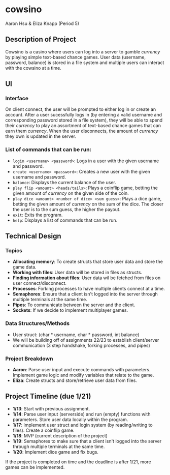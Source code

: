 # cowsino
Aaron Hsu & Eliza Knapp (Period 5)


## Description of Project
Cowsino is a casino where users can log into a server to gamble *currency* by playing simple text-based chance games. User data (username, password, balance) is stored in a file system and multiple users can interact with the cowsino at a time.


## UI

### Interface
On client connect, the user will be prompted to either log in or create an account. After a user sucessfully logs in (by entering a valid username and corresponding password stored in a file system), they will be able to spend their *currency* to play an assortment of text-based chance games that can earn them *currency*. When the user disconnects, the amount of *currency* they own is updated in the server.

### List of commands that can be run:
- `login <username> <password>`: Logs in a user with the given username and password.
- `create <username> <password>`: Creates a new user with the given username and password.
- `balance`: Displays the current balance of the user.
- `play flip <amount> <heads/tails>`: Plays a coinflip game, betting the given amount of *currency* on the given side of the coin.
- `play dice <amount> <number of dice> <sum guess>`: Plays a dice game, betting the given amount of *currency* on the sum of the dice. The closer the user is to the sum guess, the higher the payout.
- `exit`: Exits the program.
- `help`: Displays a list of commands that can be run.


## Technical Design

### Topics
- **Allocating memory**: To create structs that store user data and store the game data.
- **Working with files**: User data will be stored in files as structs.
- **Finding information about files**: User data wil be fetched from files on user connect/disconnect.
- **Processes**: Forking processes to have multiple clients connect at a time.
- **Semaphores**: Ensure that a client isn't logged into the server through multiple terminals at the same time.
- **Pipes**: To communicate between the server and the client.
- **Sockets**: If we decide to implement multiplayer games.

### Data Structures/Methods
- User struct: (char * username, char * password, int balance)
- We will be building off of assignments 22/23 to establish client/server communication (3 step handshake, forking processes, and pipes)

### Project Breakdown
- **Aaron**: Parse user input and execute commands with parameters. Implement game logic and modify variables that relate to the game.
- **Eliza**: Create structs and store/retrieve user data from files.

## Project Timeline (due 1/21)
- **1/13**: Start with previous assignment.
- **1/14**: Parse user input (serverside) and run (empty) functions with parameters. Store user data locally within the program.
- **1/17**: Implement user struct and login system (by reading/writing to files). Create a coinflip game.
- **1/18**: MVP (current description of the project)
- **1/19**: Semaphores to make sure that a client isn't logged into the server through multiple terminals at the same time.
- **1/20**: Implement dice game and fix bugs.

If the project is completed on time and the deadline is after 1/21, more games can be implemented.